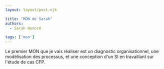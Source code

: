 ```yaml
---
layout: layout/post.njk

title: "MON de Sarah"
authors:
  - Sarah Honoré

tags: ['mon']
---
```

<!-- début résumé -->
Le premier MON que je vais réaliser est  un diagnostic organisationnel, une modélisation des processus, et une conception d'un SI  en travaillant sur l'étude de cas CFP.

<!-- fin résumé -->
